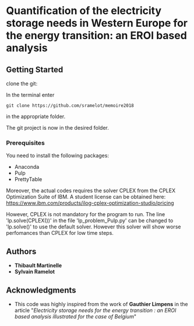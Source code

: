 
# Quantification of the electricity storage needs in Western Europe for the energy transition: an EROI based analysis



## Getting Started

clone the git: 

In the terminal enter

```
git clone https://github.com/sramelot/memoire2018
```
	
in the appropriate folder.

The git project is now in the desired folder.

### Prerequisites

You need to install the following packages:

* Anaconda 
* Pulp
* PrettyTable

Moreover, the actual codes requires the solver CPLEX from the CPLEX Optimization Suite of IBM. 
A student license can be obtained here: https://www.ibm.com/products/ilog-cplex-optimization-studio/pricing

However, CPLEX is not mandatory for the program to run. The line 'lp.solve(CPLEX())' in the file 'lp_problem_Pulp.py' can be changed to 
'lp.solve()' to use the default solver. However this solver will show worse perfomances than CPLEX for low time steps.


## Authors

* **Thibault Martinelle**
* **Sylvain Ramelot**


## Acknowledgments

* This code was highly inspired from the work of **Gauthier Limpens** in the article "*Electricity storage needs for the energy transition : an EROI based analysis
illustrated for the case of Belgium*"

